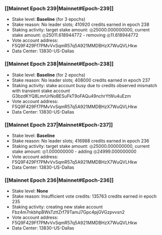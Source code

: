 ### [[Mainnet Epoch 239|Mainnet#Epoch-239]]
* Stake level: **Baseline** (for 3 epochs)
* Stake reason: No leader slots; 410920 credits earned in epoch 238
* Staking activity: target stake amount: ◎25000.000000000, current stake amount: ◎25011.618944772 - removing ◎11.618944772
* Vote account address: F5Q9F429Ff7PMvVvSqmR57q5A921MMDBHzX7WuQVLHkw
* Data Center: 13830-US-Dallas
### [[Mainnet Epoch 238|Mainnet#Epoch-238]]
* Stake level: **Baseline** (for 2 epochs)
* Stake reason: No leader slots; 408000 credits earned in epoch 237
* Staking activity: stake account busy due to credits observed mismatch with transient stake account G3bzdKYQ8LmrUrNoBESuFkT9oFAQu49nchrYtWu4uEzm
* Vote account address: F5Q9F429Ff7PMvVvSqmR57q5A921MMDBHzX7WuQVLHkw
* Data Center: 13830-US-Dallas
### [[Mainnet Epoch 237|Mainnet#Epoch-237]]
* Stake level: **Baseline**
* Stake reason: No leader slots; 416988 credits earned in epoch 236
* Staking activity: target stake amount: ◎25000.000000000, current stake amount: ◎1.000000000 - adding ◎24999.000000000
* Vote account address: F5Q9F429Ff7PMvVvSqmR57q5A921MMDBHzX7WuQVLHkw
* Data Center: 13830-US-Dallas
### [[Mainnet Epoch 236|Mainnet#Epoch-236]]
* Stake level: **None**
* Stake reason: Insufficient vote credits: 135763 credits earned in epoch 235
* Staking activity: creating new stake account Fbz4m7nkbhpBWsTzttZrf79TamJ7Gpc4pjGVGzpvvsn2
* Vote account address: F5Q9F429Ff7PMvVvSqmR57q5A921MMDBHzX7WuQVLHkw
* Data Center: 13830-US-Dallas